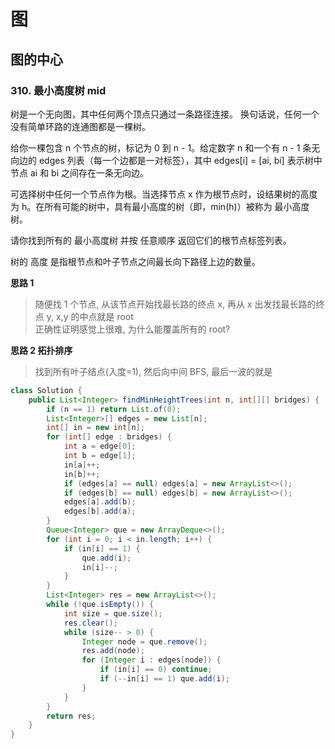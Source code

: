 # 图

## 图的中心

### 310. 最小高度树 mid

树是一个无向图，其中任何两个顶点只通过一条路径连接。 换句话说，任何一个没有简单环路的连通图都是一棵树。

给你一棵包含 n 个节点的树，标记为 0 到 n - 1。给定数字 n 和一个有 n - 1 条无向边的 edges 列表（每一个边都是一对标签），其中 edges[i] = [ai, bi] 表示树中节点 ai 和 bi 之间存在一条无向边。

可选择树中任何一个节点作为根。当选择节点 x 作为根节点时，设结果树的高度为 h。在所有可能的树中，具有最小高度的树（即，min(h)）被称为 最小高度树。

请你找到所有的 最小高度树 并按 任意顺序 返回它们的根节点标签列表。

树的 高度 是指根节点和叶子节点之间最长向下路径上边的数量。

**思路 1**

> 随便找 1 个节点, 从该节点开始找最长路的终点 x, 再从 x 出发找最长路的终点 y, x,y 的中点就是 root  
> 正确性证明感觉上很难, 为什么能覆盖所有的 root?

**思路 2 拓扑排序**

> 找到所有叶子结点(入度=1), 然后向中间 BFS, 最后一波的就是

```java
class Solution {
    public List<Integer> findMinHeightTrees(int n, int[][] bridges) {
        if (n == 1) return List.of(0);
        List<Integer>[] edges = new List[n];
        int[] in = new int[n];
        for (int[] edge : bridges) {
            int a = edge[0];
            int b = edge[1];
            in[a]++;
            in[b]++;
            if (edges[a] == null) edges[a] = new ArrayList<>();
            if (edges[b] == null) edges[b] = new ArrayList<>();
            edges[a].add(b);
            edges[b].add(a);
        }
        Queue<Integer> que = new ArrayDeque<>();
        for (int i = 0; i < in.length; i++) {
            if (in[i] == 1) {
                que.add(i);
                in[i]--;
            }
        }
        List<Integer> res = new ArrayList<>();
        while (!que.isEmpty()) {
            int size = que.size();
            res.clear();
            while (size-- > 0) {
                Integer node = que.remove();
                res.add(node);
                for (Integer i : edges[node]) {
                    if (in[i] == 0) continue;
                    if (--in[i] == 1) que.add(i);
                }
            }
        }
        return res;
    }
}
```
